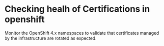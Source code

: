 # Checking healh of Certifications in openshift  

Monitor the OpenShift 4.x namespaces to validate that certificates managed by the infrastructure are rotated as expected.